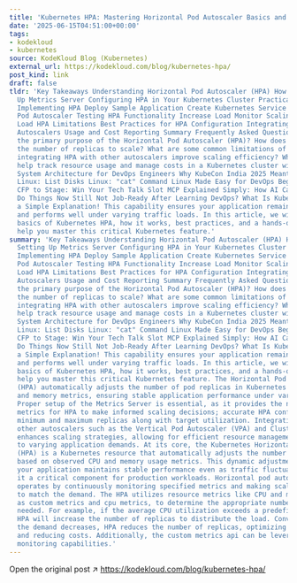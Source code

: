 ```yaml
---
title: 'Kubernetes HPA: Mastering Horizontal Pod Autoscaler Basics and Best Practices'
date: '2025-06-15T04:51:00+00:00'
tags:
- kodekloud
- kubernetes
source: KodeKloud Blog (Kubernetes)
external_url: https://kodekloud.com/blog/kubernetes-hpa/
post_kind: link
draft: false
tldr: 'Key Takeaways Understanding Horizontal Pod Autoscaler (HPA) How HPA Works Setting
  Up Metrics Server Configuring HPA in Your Kubernetes Cluster Practical Example:
  Implementing HPA Deploy Sample Application Create Kubernetes Service Apply Horizontal
  Pod Autoscaler Testing HPA Functionality Increase Load Monitor Scaling Events Decrease
  Load HPA Limitations Best Practices for HPA Configuration Integrating HPA with Other
  Autoscalers Usage and Cost Reporting Summary Frequently Asked Questions What is
  the primary purpose of the Horizontal Pod Autoscaler (HPA)? How does HPA determine
  the number of replicas to scale? What are some common limitations of HPA? How can
  integrating HPA with other autoscalers improve scaling efficiency? What tools can
  help track resource usage and manage costs in a Kubernetes cluster with HPA? Exploring
  System Architecture for DevOps Engineers Why KubeCon India 2025 Meant More to KodeKloud
  Linux: List Disks Linux: "cat" Command Linux Made Easy for DevOps Beginners From
  CFP to Stage: Win Your Tech Talk Slot MCP Explained Simply: How AI Can Actually
  Do Things Now Still Not Job-Ready After Learning DevOps? What Is Kubernetes? Finally,
  a Simple Explanation! This capability ensures your application remains responsive
  and performs well under varying traffic loads. In this article, we will cover the
  basics of Kubernetes HPA, how it works, best practices, and a hands-on example to
  help you master this critical Kubernetes feature.'
summary: 'Key Takeaways Understanding Horizontal Pod Autoscaler (HPA) How HPA Works
  Setting Up Metrics Server Configuring HPA in Your Kubernetes Cluster Practical Example:
  Implementing HPA Deploy Sample Application Create Kubernetes Service Apply Horizontal
  Pod Autoscaler Testing HPA Functionality Increase Load Monitor Scaling Events Decrease
  Load HPA Limitations Best Practices for HPA Configuration Integrating HPA with Other
  Autoscalers Usage and Cost Reporting Summary Frequently Asked Questions What is
  the primary purpose of the Horizontal Pod Autoscaler (HPA)? How does HPA determine
  the number of replicas to scale? What are some common limitations of HPA? How can
  integrating HPA with other autoscalers improve scaling efficiency? What tools can
  help track resource usage and manage costs in a Kubernetes cluster with HPA? Exploring
  System Architecture for DevOps Engineers Why KubeCon India 2025 Meant More to KodeKloud
  Linux: List Disks Linux: "cat" Command Linux Made Easy for DevOps Beginners From
  CFP to Stage: Win Your Tech Talk Slot MCP Explained Simply: How AI Can Actually
  Do Things Now Still Not Job-Ready After Learning DevOps? What Is Kubernetes? Finally,
  a Simple Explanation! This capability ensures your application remains responsive
  and performs well under varying traffic loads. In this article, we will cover the
  basics of Kubernetes HPA, how it works, best practices, and a hands-on example to
  help you master this critical Kubernetes feature. The Horizontal Pod Autoscaler
  (HPA) automatically adjusts the number of pod replicas in Kubernetes based on CPU
  and memory metrics, ensuring stable application performance under varying loads.
  Proper setup of the Metrics Server is essential, as it provides the necessary resource
  metrics for HPA to make informed scaling decisions; accurate HPA configuration specifies
  minimum and maximum replicas along with target utilization. Integrating HPA with
  other autoscalers such as the Vertical Pod Autoscaler (VPA) and Cluster Autoscaler
  enhances scaling strategies, allowing for efficient resource management and responsiveness
  to varying application demands. At its core, the Kubernetes Horizontal Pod Autoscaler
  (HPA) is a Kubernetes resource that automatically adjusts the number of pod replicas
  based on observed CPU and memory usage metrics. This dynamic adjustment ensures
  your application maintains stable performance even as traffic fluctuates, making
  it a critical component for production workloads. Horizontal pod autoscaling HPA
  operates by continuously monitoring specified metrics and making scaling decisions
  to match the demand. The HPA utilizes resource metrics like CPU and memory, as well
  as custom metrics and cpu metrics, to determine the appropriate number of replicas
  needed. For example, if the average CPU utilization exceeds a predefined threshold,
  HPA will increase the number of replicas to distribute the load. Conversely, when
  the demand decreases, HPA reduces the number of replicas, optimizing resource usage
  and reducing costs. Additionally, the custom metrics api can be leveraged to enhance
  monitoring capabilities.'
---
```

Open the original post ↗ https://kodekloud.com/blog/kubernetes-hpa/
